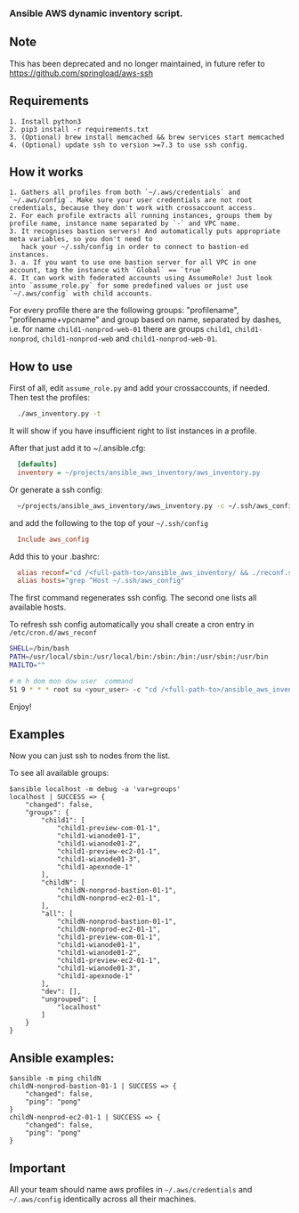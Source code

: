 ### Ansible AWS dynamic inventory script.

## Note
This has been deprecated and no longer maintained, in future refer to https://github.com/springload/aws-ssh

## Requirements

    1. Install python3
    2. pip3 install -r requirements.txt
    3. (Optional) brew install memcached && brew services start memcached
    4. (Optional) update ssh to version >=7.3 to use ssh config.

## How it works

    1. Gathers all profiles from both `~/.aws/credentials` and `~/.aws/config`. Make sure your user credentials are not root credentials, because they don't work with crossaccount access.
    2. For each profile extracts all running instances, groups them by profile name, instance name separated by `-` and VPC name.
    3. It recognises bastion servers! And automatically puts appropriate meta variables, so you don't need to
       hack your ~/.ssh/config in order to connect to bastion-ed instances.
    3. a. If you want to use one bastion server for all VPC in one account, tag the instance with `Global` == `true`
    4. It can work with federated accounts using AssumeRole! Just look into `assume_role.py` for some predefined values or just use `~/.aws/config` with child accounts.

For every profile there are the following groups: "profilename", "profilename+vpcname" and group based on name, separated by dashes, i.e. for name `child1-nonprod-web-01` there are groups `child1`, `child1-nonprod`, `child1-nonprod-web` and `child1-nonprod-web-01`.


## How to use

First of all, edit `assume_role.py` and add your crossaccounts, if needed. Then test the profiles:
  ```sh
    ./aws_inventory.py -t
  ```

It will show if you have insufficient right to list instances in a profile.

After that just add it to ~/.ansible.cfg:
  ```Ini
    [defaults]
    inventory = ~/projects/ansible_aws_inventory/aws_inventory.py
  ```

Or generate a ssh config:
  ```sh
    ~/projects/ansible_aws_inventory/aws_inventory.py -c ~/.ssh/aws_config
  ```

and add the following to the top of your `~/.ssh/config`
  ```Ini
    Include aws_config
  ```

Add this to your .bashrc:
  ```Ini
    alias reconf="cd /<full-path-to>/ansible_aws_inventory/ && ./reconf.sh"
    alias hosts="grep ^Host ~/.ssh/aws_config"
  ```

The first command regenerates ssh config. The second one lists all available hosts.

To refresh ssh config automatically you shall create a cron entry in `/etc/cron.d/aws_reconf`
```bash
SHELL=/bin/bash
PATH=/usr/local/sbin:/usr/local/bin:/sbin:/bin:/usr/sbin:/usr/bin
MAILTO=""

# m h dom mon dow user	command
51 9 * * * root su <your_user> -c "cd /<full-path-to>/ansible_aws_inventory/ && ./reconf.sh"
``` 

Enjoy!


## Examples

Now you can just ssh to nodes from the list.

To see all available groups:

    $ansible localhost -m debug -a 'var=groups'
    localhost | SUCCESS => {
        "changed": false,
        "groups": {
            "child1": [
                "child1-preview-com-01-1",
                "child1-wianode01-1",
                "child1-wianode01-2",
                "child1-preview-ec2-01-1",
                "child1-wianode01-3",
                "child1-apexnode-1"
            ],
            "childN": [
                "childN-nonprod-bastion-01-1",
                "childN-nonprod-ec2-01-1",
            ],
            "all": [
                "childN-nonprod-bastion-01-1",
                "childN-nonprod-ec2-01-1",
                "child1-preview-com-01-1",
                "child1-wianode01-1",
                "child1-wianode01-2",
                "child1-preview-ec2-01-1",
                "child1-wianode01-3",
                "child1-apexnode-1"
            ],
            "dev": [],
            "ungrouped": [
                "localhost"
            ]
        }
    }

## Ansible examples:

    $ansible -m ping childN
    childN-nonprod-bastion-01-1 | SUCCESS => {
        "changed": false,
        "ping": "pong"
    }
    childN-nonprod-ec2-01-1 | SUCCESS => {
        "changed": false,
        "ping": "pong"
    }

## Important

All your team should name aws profiles in `~/.aws/credentials` and `~/.aws/config` identically across all their machines.
